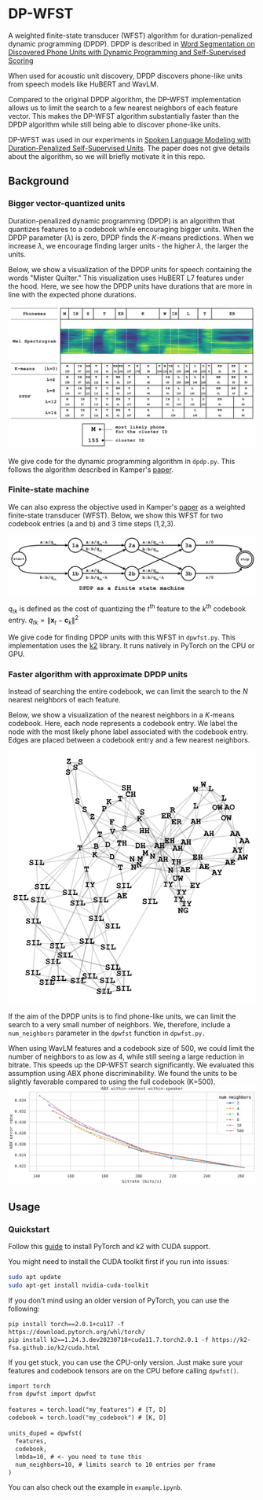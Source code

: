 # DP-WFST

A weighted finite-state transducer (WFST) algorithm for duration-penalized dynamic programming (DPDP).
DPDP is described in [Word Segmentation on Discovered Phone Units with Dynamic Programming and Self-Supervised Scoring](https://arxiv.org/abs/2202.11929)

When used for acoustic unit discovery, DPDP discovers phone-like units from speech models like HuBERT and WavLM.

Compared to the original DPDP algorithm, the DP-WFST implementation allows us to limit the search to a few nearest neighbors of each feature vector.
This makes the DP-WFST algorithm substantially faster than the DPDP algorithm while still being able to discover phone-like units.

DP-WFST was used in our experiments in [Spoken Language Modeling with Duration-Penalized Self-Supervised Units](https://arxiv.org/abs/2505.23494).
The paper does not give details about the algorithm, so we will briefly motivate it in this repo.

## Background

### Bigger vector-quantized units

Duration-penalized dynamic programming (DPDP) is an algorithm that quantizes features to a codebook while encouraging bigger units.
When the DPDP parameter ($\lambda$) is zero, DPDP finds the $K$-means predictions.
When we increase $\lambda$, we encourage finding larger units - the higher $\lambda$, the larger the units.

Below, we show a visualization of the DPDP units for speech containing the words "Mister Quilter."
This visualization uses HuBERT L7 features under the hood.
Here, we see how the DPDP units have durations that are more in line with the expected phone durations.

![image](dpdp-visualization.svg)

We give code for the dynamic programming algorithm in `dpdp.py`. This follows the algorithm described in Kamper's [paper](https://arxiv.org/abs/2202.11929).

### Finite-state machine

We can also express the objective used in Kamper's [paper](https://arxiv.org/abs/2202.11929) as a weighted finite-state transducer (WFST).
Below, we show this WFST for two codebook entries (a and b) and 3 time steps (1,2,3).

![image](dpdp-wfst.svg)

$q_{tk}$ is defined as the cost of quantizing the $t^\mathrm{th}$ feature to the $k^\mathrm{th}$ codebook entry.
$q_{tk} = \| \mathbf{x}_t - \mathbf{c}_k \|^2$

We give code for finding DPDP units with this WFST in `dpwfst.py`.
This implementation uses the [k2](https://github.com/k2-fsa/k2) library.
It runs natively in PyTorch on the CPU or GPU.

### Faster algorithm with approximate DPDP units

Instead of searching the entire codebook, we can limit the search to the $N$ nearest neighbors of each feature.

Below, we show a visualization of the nearest neighbors in a $K$-means codebook.
Here, each node represents a codebook entry.
We label the node with the most likely phone label associated with the codebook entry.
Edges are placed between a codebook entry and a few nearest neighbors.

![image](codebook-visualization.svg)

If the aim of the DPDP units is to find phone-like units, we can limit the search to a very small number of neighbors.
We, therefore, include a `num_neighbors` parameter in the `dpwfst` function in `dpwfst.py.`

When using WavLM features and a codebook size of 500, we could limit the number of neighbors to as low as 4, while still seeing a large reduction in bitrate.
This speeds up the DP-WFST search significantly.
We evaluated this assumption using ABX phone discriminability.
We found the units to be slightly favorable compared to using the full codebook (K=500).
![image](dpdp_wfst_abx_ww.svg)

## Usage

### Quickstart

Follow this [guide](https://k2-fsa.github.io/k2/installation/from_wheels.html) to install PyTorch and k2 with CUDA support.

You might need to install the CUDA toolkit first if you run into issues:
```sh
sudo apt update
sudo apt-get install nvidia-cuda-toolkit
```

If you don't mind using an older version of PyTorch, you can use the following:

```
pip install torch==2.0.1+cu117 -f https://download.pytorch.org/whl/torch/
pip install k2==1.24.3.dev20230718+cuda11.7.torch2.0.1 -f https://k2-fsa.github.io/k2/cuda.html
```

If you get stuck, you can use the CPU-only version. Just make sure your features and codebook tensors are on the CPU before calling `dpwfst()`.

```
import torch
from dpwfst import dpwfst

features = torch.load("my_features") # [T, D]
codebook = torch.load("my_codebook") # [K, D]

units_duped = dpwfst(
  features,
  codebook,
  lmbda=10, # <- you need to tune this
  num_neighbors=10, # limits search to 10 entries per frame
)
```

You can also check out the example in `example.ipynb`.
